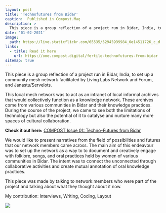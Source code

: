 ```yaml
---
layout: post
title: 'Technofutures from Bidar'
caption:  Published in Compost.Mag
description: >
  This piece is a group reflection of a project run in Bidar, India, to set up a community mesh network facilitated by Living Labs Network and Forum, and Janastu/Servelots.
date: '01-02-2021'
image: 
  path: https://live.staticflickr.com/65535/52945939984_6e14511726_c_d.jpg
links:
  - title: Read it here
    url: https://one.compost.digital/fertile-technofutures-from-bidar
sitemap: true
---
```




This piece is a group reflection of a project run in Bidar, India, to set up a community mesh network facilitated by Living Labs Network and Forum, and Janastu/Servelots.

This local mesh network was to act as an intranet of local informal archives that would collectively function as a knowledge network. These archives come from various communities in Bidar and their knowledge practices. During the course of the project, we came to see both the limitations of technology but also the potential of it to catalyse and nurture many more spaces of cultural collaboration.

**Check it out here:** [COMPOST Issue 01: Techno-Futures from Bidar](https://one.compost.digital/fertile-technofutures-from-bidar)


We would like to present narratives from the field of possibilities and futures that our network members came across. The main aim of this endeavour was to set up the network as a way to to document and creatively engage with folklore, songs, and oral practices held by women of various communities in Bidar. The intent was to connect the unconnected through collaborative activities and create mutual annotation of oral knowledge practices.

This piece was made by talking to network members who were part of the project and talking about what they thought about it now.

My contribution: Interviews, Writing, Coding, Layout

![](https://live.staticflickr.com/65535/52946258308_c293c5b376_c_d.jpg)
